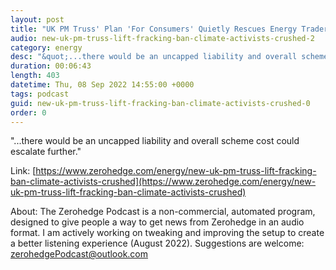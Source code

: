 ```yaml
---
layout: post
title: "UK PM Truss' Plan 'For Consumers' Quietly Rescues Energy Traders, Provides Open-Ended Bailout For Utilities"
audio: new-uk-pm-truss-lift-fracking-ban-climate-activists-crushed-2
category: energy
desc: "&quot;...there would be an uncapped liability and overall scheme cost could escalate further.&quot;"
duration: 00:06:43
length: 403
datetime: Thu, 08 Sep 2022 14:55:00 +0000
tags: podcast
guid: new-uk-pm-truss-lift-fracking-ban-climate-activists-crushed-0
order: 0
---
```

&quot;...there would be an uncapped liability and overall scheme cost could escalate further.&quot;

Link: [https://www.zerohedge.com/energy/new-uk-pm-truss-lift-fracking-ban-climate-activists-crushed](https://www.zerohedge.com/energy/new-uk-pm-truss-lift-fracking-ban-climate-activists-crushed)

About: The Zerohedge Podcast is a non-commercial, automated program, designed to give people a way to get news from Zerohedge in an audio format.  I am actively working on tweaking and improving the setup to create a better listening experience (August 2022).  Suggestions are welcome: [zerohedgePodcast@outlook.com](mailto:zerohedgePodcast@outlook.com)